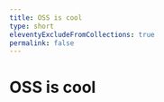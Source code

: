```yaml
---
title: OSS is cool
type: short
eleventyExcludeFromCollections: true
permalink: false
---
```


# OSS is cool
